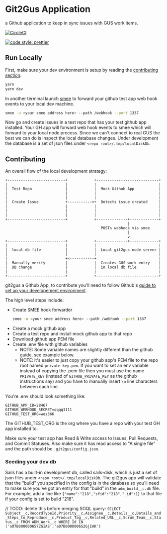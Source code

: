# Git2Gus Application

a Github application to keep in sync issues with GUS work items.

[![CircleCI](https://circleci.com/gh/reiniergs/git2gus-app/tree/master.svg?style=svg&circle-token=d99221df302173c68e625ceb8a0671a19cb5c212)](https://circleci.com/gh/reiniergs/git2gus-app/tree/master)

[![code style: prettier](https://img.shields.io/badge/code_style-prettier-ff69b4.svg?style=flat-square)](https://github.com/prettier/prettier)

## Run Locally

First, make sure your dev environment is setup by reading the [contributing section](#contributing).

```bash
yarn
yarn dev
```

In another terminal launch [smee](https://smee.io) to forward your github test app web hook events to your local dev machine.

```bash
smee -u <your smee address here> --path /webhook --port 1337
```

Now go and create issues in a test repo that has your test github app installed. Your GH app will forward web hook events to smee which will forward to your local node process. Since we can't connect to real GUS the best we can do is inspect the local database changes. Under development the database is a set of json files under `<repo root>/.tmp/localDiskDb`.

## Contributing

An overall flow of the local development strategy:

```
+--------------------------+            +----------------------------+
|                          |            |                            |
|  Test Repo               |            |  Mock Github App           |
|                          |            |                            |
|                          |            |                            |
|  Create Issue            +----------->+  Detects issue created     |
|                          |            |                            |
|                          |            |                            |
|                          |            |                            |
+--------------------------+            +--------------+-------------+
                                                       |
                                           POSTs webhook via smee
                                                       |
                                                       v
+--------------------------+            +--------------+-------------+
|                          |            |                            |
|  local db file           |            |  Local git2gus node server |
|                          |            |                            |
|                          +<-----------+                            |
|  Manually verify         |            |  Creates GUS work entry    |
|  DB change               |            |  in local db file          |
|                          |            |                            |
+--------------------------+            +----------------------------+

```

git2gus a Github App, to contribute you'll need to follow Github's [guide to set up your developement environment](https://developer.github.com/apps/quickstart-guides/setting-up-your-development-environment/).

The high level steps include:

- Create SMEE hook forwarder
  ```bash
  smee -u <your smee address here> --path /webhook --port 1337
  ```
- Create a mock github app
- Create a test repo and install mock github app to that repo
- Download github app PEM file
- Create .env file with github variables
  - NOTE: Some variable names are slightly different than the github guide, see example below.
  - NOTE: it's easier to just copy your github app's PEM file to the repo root named `private-key.pem`. If you want to set an env variable instead of copying the .pem file then you must use the name `PRIVATE_KEY` (instead of `GITHUB_PRIVATE_KEY` as the github instructions say) and you have to manually insert `\n` line characters between each line.

You're .env should look something like:

```
GITHUB_APP_ID=28467
GITHUB_WEBHOOK_SECRET=qqqq1111
GITHUB_TEST_ORG=wes566
```

The GITHUB_TEST_ORG is the org where you have a repo with your test GH app installed to.

Make sure your test app has Read & Write access to Issues, Pull Requests, and Commit Statuses. Also make sure it has read access to "A single file" and the path should be `.git2gus/config.json`.

### Seeding your dev db

Sails has a built-in development db, called sails-disk, which is just a set of json files under `<repo root>/.tmp/localDiskDb`. The git2gus app will validate that the "build" you specified in the config is in the database so you'll need to make sure you've got an entry for that "build" in the `adm_build__c.db` file. For example, add a line like `{"name":"218","sfid":"218","_id":1}` to that file if your config is set to build "218".

// TODO: delete this before merging
SOQL query:
`SELECT Subject__c,RecordTypeId,Priority__c,Assignee__c,Details__c,Details_and_Steps_to_Reproduce__c,Product_Tag__c,Related_URL__c,Scrum_Team__c,Status__c FROM ADM_Work__c WHERE Id IN ('a07B0000006S72GIAS','a07B0000006S2GjIAK')`
